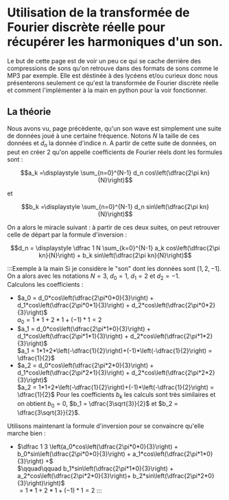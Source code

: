 # Utilisation de la transformée de Fourier discrète réelle pour récupérer les harmoniques d'un son.

Le but de cette page est de voir un peu ce qui se cache derrière des compressions de sons qu'on retrouve dans des formats de sons comme le MP3 par exemple. Elle est déstinée à des lycéens et/ou curieux donc nous présenterons seulement ce qu'est la transformée de Fourier discrète réelle et comment l'implémenter à la main en python pour la voir fonctionner. 

## La théorie

Nous avons vu, page précèdente, qu'un son wave est simplement une suite de données joué à une certaine fréquence. Notons $`N`$ la taille de ces données et $`d_n`$ la donnée d'indice $`n`$. A partir de cette suite de données, on peut en créer 2 qu'on appelle coefficients de Fourier réels  dont les formules sont :
``` math
a_k =\displaystyle \sum_{n=0}^{N-1} d_n cos\left(\dfrac{2\pi kn}{N}\right)
```
et 
```math
b_k =\displaystyle \sum_{n=0}^{N-1} d_n sin\left(\dfrac{2\pi kn}{N}\right)
```

On a alors le miracle suivant : à partir de ces deux suites, on peut retrouver celle de départ par la formule d'inversion :

```math
d_n = \displaystyle \dfrac 1 N \sum_{k=0}^{N-1} a_k cos\left(\dfrac{2\pi kn}{N}\right) + b_k sin\left(\dfrac{2\pi kn}{N}\right)
```

:::Exemple à la main
Si je considère le "son" dont les données sont $`[1,2,-1]`$. On a alors avec les notations $`N=3`$, $`d_0=1`$, $`d_1=2`$ et $`d_2=-1`$.  
Calculons les coefficients :
- $`a_0 = d_0*cos\left(\dfrac{2\pi*0*0}{3}\right) + d_1*cos\left(\dfrac{2\pi*0*1}{3}\right) + d_2*cos\left(\dfrac{2\pi*0*2}{3}\right)`$  
  $`a_0 = 1*1+2*1+(-1)*1 = 2`$
- $`a_1 = d_0*cos\left(\dfrac{2\pi*1*0}{3}\right) + d_1*cos\left(\dfrac{2\pi*1*1}{3}\right) + d_2*cos\left(\dfrac{2\pi*1*2}{3}\right)`$  
  $`a_1 = 1*1+2*\left(-\dfrac{1}{2}\right)+(-1)*\left(-\dfrac{1}{2}\right) = \dfrac{1}{2}`$
- $`a_2 = d_0*cos\left(\dfrac{2\pi*2*0}{3}\right) + d_1*cos\left(\dfrac{2\pi*2*1}{3}\right) + d_2*cos\left(\dfrac{2\pi*2*2}{3}\right)`$  
  $`a_2 = 1*1+2*\left(-\dfrac{1}{2}\right)+(-1)*\left(-\dfrac{1}{2}\right) = \dfrac{1}{2}`$
Pour les coefficients $`b_k`$ les calculs sont très similaires et on obtient $`b_0 = 0`$, $`b_1 = \dfrac{3\sqrt{3}}{2}`$ et $`b_2 = \dfrac{3\sqrt{3}}{2}`$.

Utilisons maintenant la formule d'inversion pour se convaincre qu'elle marche bien :
- $`\dfrac 1 3 \left(a_0*cos\left(\dfrac{2\pi*0*0}{3}\right) + b_0*sin\left(\dfrac{2\pi*0*0}{3}\right) + a_1*cos\left(\dfrac{2\pi*1*0}{3}\right) +`$  
  $`\qquad\qquad b_1*sin\left(\dfrac{2\pi*1*0}{3}\right) + a_2*cos\left(\dfrac{2\pi*2*0}{3}\right)+ b_2*sin\left(\dfrac{2\pi*2*0}{3}\right)\right)`$  
  $`= 1*1+2*1+(-1)*1 = 2`$
:::
